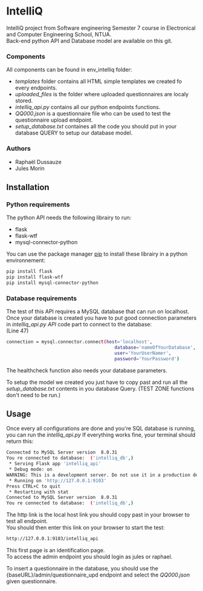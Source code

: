 # IntelliQ  
IntelliQ project from Software engineering Semester 7 course in Electronical and Computer Engineering School, NTUA.  
Back-end python API and Database model are available on this git.  

### Components
All components can be found in env_intelliq folder:  
- *templates* folder contains all HTML simple templates we created fo every endpoints.  
- *uploaded_files* is the folder where uploaded questionnaires are localy stored.  
- *intelliq_api.py* contains all our python endpoints functions.  
- *QQ000.json* is a questionnaire file who can be used to test the questionnaire upload endpoint.  
- *setup_database.txt* containes all the code you should put in your database QUERY to setup our database model. 

### Authors
- Raphaël Dussauze
- Jules Morin

## Installation

### Python requirements 

The python API needs the following librairy to run:

- flask
- flask-wtf
- mysql-connector-python

You can use the package manager [pip](https://pip.pypa.io/en/stable/) to install these librairy in a python environnement:

```bash
pip install flask
pip install flask-wtf
pip install mysql-connector-python
```

### Database requirements

The test of this API requires a MySQL database that can run on localhost.  
Once your database is created you have to put good connection parameters in *intelliq_api.py API* code part to connect to the database:  
(Line 47)
```bash
connection = mysql.connector.connect(host='localhost',
                                        database='nameOfYourDatabase',
                                        user='YourUserNamer',
                                        password='YourPassword')
```

The healthcheck function also needs your database parameters.

To setup the model we created you just have to copy past and run all the *setup_database.txt* contents in you database Query. (TEST ZONE functions don't need to be run.)

## Usage

Once every all configurations are done and you're SQL database is running, you can run the *intelliq_api.py* 
If everything works fine, your terminal should return this:

```bash
Connected to MySQL Server version  8.0.31
You re connected to database:  ('intelliq_db',)
 * Serving Flask app 'intelliq_api'
 * Debug mode: on
WARNING: This is a development server. Do not use it in a production deployment. Use a production WSGI server instead.
 * Running on 'http://127.0.0.1:9103'
Press CTRL+C to quit
 * Restarting with stat
Connected to MySQL Server version  8.0.31
You re connected to database:  ('intelliq_db',)
```

The http link is the local host link you should copy past in your browser to test all endpoint.  
You should then enter this link on your browser to start the test:

```bash
http://127.0.0.1:9103/intelliq_api
```

This first page is an identification page.  
To access the admin endpoint you should login as jules or raphael.

To insert a questionnaire in the database, you should use the {baseURL}/admin/questionnaire_upd endpoint and select the *QQ000.json* given questionnaire.




